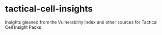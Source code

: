 # tactical-cell-insights
Insights gleaned from the Vulnerability Index and other sources for Tactical Cell Insight Packs
